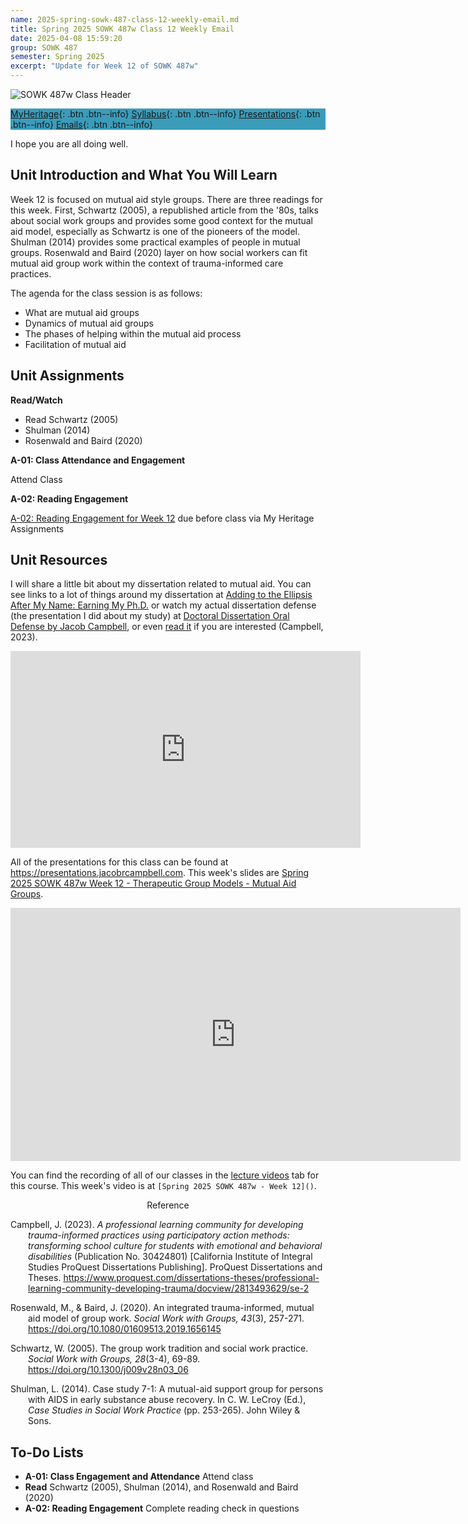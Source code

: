 ```yaml
---
name: 2025-spring-sowk-487-class-12-weekly-email.md
title: Spring 2025 SOWK 487w Class 12 Weekly Email
date: 2025-04-08 15:59:20
group: SOWK 487
semester: Spring 2025
excerpt: "Update for Week 12 of SOWK 487w"
---
```


![SOWK 487w Class Header](https://jacobrcampbell.com/assets/media/2024-01-19-sowk-487w-email-header-image.jpg)

<div style="background-color: #3b9cba; width: 100%;" markdown="1">

[MyHeritage](https://myheritage.heritage.edu/ICS/Academics/SOWK/SOWK_487W/2425_SP-SOWK_487W-2/){: .btn .btn--info}
[Syllabus](https://jacobrcampbell.com/assets/media/2025-spring-sowk-487w-2-course-syllabus-campbell.pdf){: .btn .btn--info}
[Presentations](https://presentations.jacobrcampbell.com){: .btn .btn--info}
[Emails](https://jacobrcampbell.com/communications/){: .btn .btn--info}

</div>

I hope you are all doing well.

## Unit Introduction and What You Will Learn

Week 12 is focused on mutual aid style groups. There are three readings for this week. First, Schwartz (2005), a republished article from the '80s, talks about social work groups and provides some good context for the mutual aid model, especially as Schwartz is one of the pioneers of the model. Shulman (2014) provides some practical examples of people in mutual groups. Rosenwald and Baird (2020) layer on how social workers can fit mutual aid group work within the context of trauma-informed care practices.

The agenda for the class session is as follows:

- What are mutual aid groups
- Dynamics of mutual aid groups
- The phases of helping within the mutual aid process
- Facilitation of mutual aid

## Unit Assignments

**Read/Watch**

- Read Schwartz (2005)
- Shulman (2014)
- Rosenwald and Baird (2020)  

**A-01: Class Attendance and Engagement**

Attend Class

**A-02: Reading Engagement**

[A-02: Reading Engagement for Week 12](https://myheritage.heritage.edu/ICS/Academics/SOWK/SOWK_487W/2425_SP-SOWK_487W-2/Assignments.jnz?portlet=Coursework&screen=AssignmentDetailView&screenType=change&id=3496df7e-3e61-46a9-a8a0-5b380464c838) due before class via My Heritage Assignments

## Unit Resources

I will share a little bit about my dissertation related to mutual aid. You can see links to a lot of things around my dissertation at [Adding to the Ellipsis After My Name: Earning My Ph.D.](https://jacobrcampbell.com/blog/2023/06/adding-to-the-ellipsis-after-my-name-earning-my-phd/) or watch my actual dissertation defense (the presentation I did about my study) at [Doctoral Dissertation Oral Defense by Jacob Campbell](https://youtu.be/DD7X0XtrY1U?si=X4QWtS6neEdMuKPW), or even [read it](https://www.proquest.com/dissertations-theses/professional-learning-community-developing-trauma/docview/2813493629/se-2) if you are interested (Campbell, 2023).

<iframe width="560" height="315" src="https://www.youtube.com/embed/DD7X0XtrY1U?si=X4QWtS6neEdMuKPW" title="YouTube video player" frameborder="0" allow="accelerometer; autoplay; clipboard-write; encrypted-media; gyroscope; picture-in-picture; web-share" allowfullscreen></iframe>

All of the presentations for this class can be found at <https://presentations.jacobrcampbell.com>. This week's slides are [Spring 2025 SOWK 487w Week 12 - Therapeutic Group Models - Mutual Aid Groups](https://presentations.jacobrcampbell.com/OXRacY).

<iframe src="https://presentations.jacobrcampbell.com/OXRacY/embed" height="405" width="720" style="border: none;"></iframe>

You can find the recording of all of our classes in the [lecture videos](https://myheritage.heritage.edu/ICS/Academics/SOWK/SOWK_487W/2425_SP-SOWK_487W-2/Lecture_Videos.jnz) tab for this course. This week's video is at `[Spring 2025 SOWK 487w - Week 12]()`.

<div style="text-align: center" markdown="1">
Reference
</div>
<div style="margin: 0 0 0 2em; text-indent: -2em;" markdown="1">

Campbell, J. (2023). _A professional learning community for developing trauma-informed practices using participatory action methods: transforming school culture for students with emotional and behavioral disabilities_ (Publication No. 30424801) [California Institute of Integral Studies ProQuest Dissertations Publishing]. ProQuest Dissertations and Theses. <https://www.proquest.com/dissertations-theses/professional-learning-community-developing-trauma/docview/2813493629/se-2>


Rosenwald, M., &amp; Baird, J. (2020). An integrated trauma-informed, mutual aid model of group work. *Social Work with Groups, 43*(3), 257-271. https://doi.org/10.1080/01609513.2019.1656145

Schwartz, W. (2005). The group work tradition and social work practice. _Social Work with Groups, 28_(3-4), 69-89. <https://doi.org/10.1300/j009v28n03_06>

Shulman, L. (2014). Case study 7-1: A mutual-aid support group for persons with AIDS in early substance abuse recovery. In C. W. LeCroy (Ed.), *Case Studies in Social Work Practice* (pp. 253-265). John Wiley &amp; Sons. 

</div>

## To-Do Lists

- **A-01: Class Engagement and Attendance** Attend class
- **Read** Schwartz (2005), Shulman (2014), and Rosenwald and Baird (2020)
- **A-02: Reading Engagement** Complete reading check in questions


